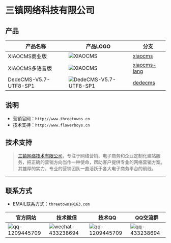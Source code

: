 # 三镇网络科技有限公司

## 产品
| 产品名称 | 产品LOGO | 分支 |
|--------|--------|--------|
| XIAOCMS商业版 | ![XIAOCMS](http://www.xiaocms.com/core/template/img/logo.png)| [xiaocms](https://github.com/ttflowerboys/CMS/tree/xiaocms) |
| XIAOCMS多语言版 | ![XIAOCMS](http://www.xiaocms.com/core/template/img/logo.png)| [xiaocms-lang](https://github.com/ttflowerboys/CMS/tree/xiaocms-lang) |
| DedeCMS-V5.7-UTF8-SP1 | ![DedeCMS-V5.7-UTF8-SP1](http://www.dedecms.com/img/top_logo.jpg)| [dedecms](https://github.com/ttflowerboys/CMS/tree/dedecms) |

## 说明
* 营销官网：`http://www.threetowns.cn`
* 技术支持：`http://www.flowerboys.cn`

## 技术支持
>[三镇网络技术有限公司](http://www.threetowns.cn)，专注于网络营销、电子商务和企业定制化建站服务，把正确的营销方向当作一种使命，帮助客户提供专业的网络营销方案。其雄厚的实力，专业的营销团队一直活跃于各大电子商务平台的前线。

***

## 联系方式

* EMAIL联系方式：`threetowns@163.com`

| 官方网站 | 技术微信 | 技术QQ | QQ交流群 |
|--------|--------|--------|--------|
|![qq-1209445709](https://github.com/threetowns/About/raw/master/qrCode/website_threetowns.cn.jpg)|![wechat-433238694](https://github.com/threetowns/About/raw/master/qrCode/wechat_yonger_lei.jpg)|   ![qq-1209445709](https://github.com/threetowns/About/raw/master/qrCode/qq_1209445709.jpg)     |    ![qq-433238694](https://github.com/threetowns/About/raw/master/qrCode/qqGroup_433238694.jpg)    |

